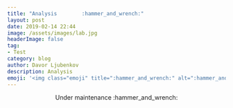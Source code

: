```yaml
---
title: "Analysis        :hammer_and_wrench:"
layout: post
date: 2019-02-14 22:44
image: /assets/images/lab.jpg
headerImage: false
tag:
- Test
category: blog
author: Davor Ljubenkov
description: Analysis
emoji: '<img class="emoji" title=":hammer_and_wrench:" alt=":hammer_and_wrench:" src="https://assets.github.com/images/icons/emoji/unicode/1f6E0.png" height="20" width="20" align="absmiddle">'
---
```

<p style="text-align:center"> Under maintenance  :hammer_and_wrench: </p>
